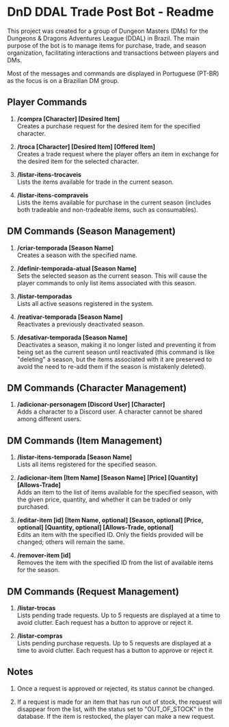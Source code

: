 # DnD DDAL Trade Post Bot - Readme

This project was created for a group of Dungeon Masters (DMs) for the Dungeons & Dragons Adventures League (DDAL) in Brazil. The main purpose of the bot is to manage items for purchase, trade, and season organization, facilitating interactions and transactions between players and DMs.

Most of the messages and commands are displayed in Portuguese (PT-BR) as the focus is on a Brazilian DM group.

## Player Commands

1. **/compra [Character] [Desired Item]**  
   Creates a purchase request for the desired item for the specified character.

2. **/troca [Character] [Desired Item] [Offered Item]**  
   Creates a trade request where the player offers an item in exchange for the desired item for the selected character.

3. **/listar-itens-trocaveis**  
   Lists the items available for trade in the current season.

4. **/listar-itens-compraveis**  
   Lists the items available for purchase in the current season (includes both tradeable and non-tradeable items, such as consumables).

## DM Commands (Season Management)

1. **/criar-temporada [Season Name]**  
   Creates a season with the specified name.

2. **/definir-temporada-atual [Season Name]**  
   Sets the selected season as the current season. This will cause the player commands to only list items associated with this season.

3. **/listar-temporadas**  
   Lists all active seasons registered in the system.

4. **/reativar-temporada [Season Name]**  
   Reactivates a previously deactivated season.

5. **/desativar-temporada [Season Name]**  
   Deactivates a season, making it no longer listed and preventing it from being set as the current season until reactivated (this command is like "deleting" a season, but the items associated with it are preserved to avoid the need to re-add them if the season is mistakenly deleted).

## DM Commands (Character Management)

1. **/adicionar-personagem [Discord User] [Character]**  
   Adds a character to a Discord user. A character cannot be shared among different users.

## DM Commands (Item Management)

1. **/listar-itens-temporada [Season Name]**  
   Lists all items registered for the specified season.

2. **/adicionar-item [Item Name] [Season Name] [Price] [Quantity] [Allows-Trade]**  
   Adds an item to the list of items available for the specified season, with the given price, quantity, and whether it can be traded or only purchased.

3. **/editar-item [id] [Item Name, optional] [Season, optional] [Price, optional] [Quantity, optional] [Allows-Trade, optional]**  
   Edits an item with the specified ID. Only the fields provided will be changed; others will remain the same.

4. **/remover-item [id]**  
   Removes the item with the specified ID from the list of available items for the season.

## DM Commands (Request Management)

1. **/listar-trocas**  
   Lists pending trade requests. Up to 5 requests are displayed at a time to avoid clutter. Each request has a button to approve or reject it.

2. **/listar-compras**  
   Lists pending purchase requests. Up to 5 requests are displayed at a time to avoid clutter. Each request has a button to approve or reject it.

## Notes

1. Once a request is approved or rejected, its status cannot be changed.

2. If a request is made for an item that has run out of stock, the request will disappear from the list, with the status set to "OUT_OF_STOCK" in the database. If the item is restocked, the player can make a new request.
